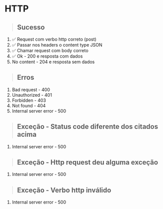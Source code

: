 # HTTP

> ## Sucesso
1. ✅ Request com verbo http correto (post)
2. ✅ Passar nos headers o content type JSON
3. ✅ Chamar request com body correto
4. ✅ Ok - 200 e resposta com dados
5.  No content - 204 e resposta sem dados

> ## Erros
1.  Bad request - 400
2.  Unauthorized - 401
3.  Forbidden - 403
4.  Not found - 404
5.  Internal server error - 500

> ## Exceção - Status code diferente dos citados acima
1.  Internal server error - 500

> ## Exceção - Http request deu alguma exceção
1.  Internal server error - 500

> ## Exceção - Verbo http inválido
1.  Internal server error - 500